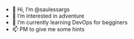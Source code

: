 - 👋 Hi, I’m @saulessargs
- 👀 I’m interested in adventure
- 🌱 I’m currently learning DevOps for begginers
- 📫 PM to give me some hints

<!---
saulessargs/saulessargs is a ✨ special ✨ repository because its `README.md` (this file) appears on your GitHub profile.
You can click the Preview link to take a look at your changes.
--->
